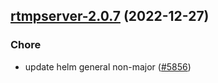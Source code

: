 

## [rtmpserver-2.0.7](https://github.com/truecharts/charts/compare/rtmpserver-2.0.6...rtmpserver-2.0.7) (2022-12-27)

### Chore

- update helm general non-major ([#5856](https://github.com/truecharts/charts/issues/5856))
  
  